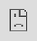 ```yaml
---
tags: project
layout: project
title: Orbit Simulation
snippetText: A Newtonian physics simulation featuring multiple bodies
  interacting through gravity and collision.
gitUrl: https://ryan-bush1014.github.io/
date: 2021-09-04T22:04:00.114Z
thumbnail: https://ryan-bush1014.github.io/img/orbit.jpg
demoAvailable: true
---
```

<style>html{overflow-x: hidden}</style>

<iframe style="position: absolute; top: 0; left: 0; width: 100%; height: 100%; border: 0;" src="https://ryan-bush1014.github.io/demo/orbit/"></iframe>